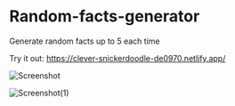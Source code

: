 # Random-facts-generator
Generate random facts up to 5 each time

Try it out:
https://clever-snickerdoodle-de0970.netlify.app/

![Screenshot](https://github.com/Omrividal/Random-facts-generator/assets/105620701/3b0965e9-e2d1-4f42-b6b2-562a0fabc16e)

![Screenshot(1)](https://github.com/Omrividal/Random-facts-generator/assets/105620701/ad384708-ccdc-4a7a-a8d8-a166a06b2170)
